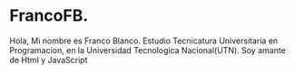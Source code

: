 # FrancoFB.
Hola, Mi nombre es Franco Blanco. 
Estudio Tecnicatura Universitaria en Programacion, en la Universidad Tecnologica Nacional(UTN). 
Soy amante de Html y JavaScript
